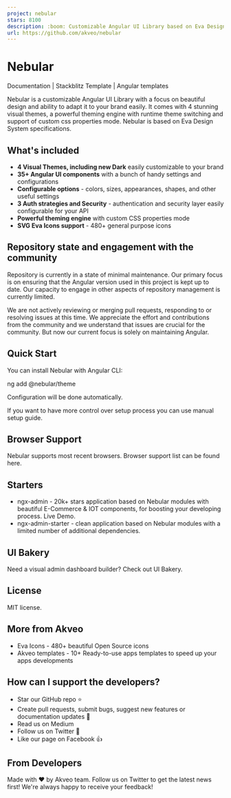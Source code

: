 ```yaml
---
project: nebular
stars: 8100
description: :boom: Customizable Angular UI Library based on Eva Design System :new_moon_with_face::sparkles:Dark Mode
url: https://github.com/akveo/nebular
---
```


Nebular
=======

Documentation | Stackblitz Template | Angular templates

Nebular is a customizable Angular UI Library with a focus on beautiful design and ability to adapt it to your brand easily. It comes with 4 stunning visual themes, a powerful theming engine with runtime theme switching and support of custom css properties mode. Nebular is based on Eva Design System specifications.

What's included
---------------

-   **4 Visual Themes, including new Dark** easily customizable to your brand
-   **35+ Angular UI components** with a bunch of handy settings and configurations
-   **Configurable options** - colors, sizes, appearances, shapes, and other useful settings
-   **3 Auth strategies and Security** - authentication and security layer easily configurable for your API
-   **Powerful theming engine** with custom CSS properties mode
-   **SVG Eva Icons support** - 480+ general purpose icons

Repository state and engagement with the community
--------------------------------------------------

Repository is currently in a state of minimal maintenance. Our primary focus is on ensuring that the Angular version used in this project is kept up to date. Our capacity to engage in other aspects of repository management is currently limited.

We are not actively reviewing or merging pull requests, responding to or resolving issues at this time. We appreciate the effort and contributions from the community and we understand that issues are crucial for the community. But now our current focus is solely on maintaining Angular.

Quick Start
-----------

You can install Nebular with Angular CLI:

ng add @nebular/theme

Configuration will be done automatically.

If you want to have more control over setup process you can use manual setup guide.

Browser Support
---------------

Nebular supports most recent browsers. Browser support list can be found here.

Starters
--------

-   ngx-admin - 20k+ stars application based on Nebular modules with beautiful E-Commerce & IOT components, for boosting your developing process. Live Demo.
-   ngx-admin-starter - clean application based on Nebular modules with a limited number of additional dependencies.

UI Bakery
---------

Need a visual admin dashboard builder? Check out UI Bakery.

License
-------

MIT license.

More from Akveo
---------------

-   Eva Icons - 480+ beautiful Open Source icons
-   Akveo templates - 10+ Ready-to-use apps templates to speed up your apps developments

How can I support the developers?
---------------------------------

-   Star our GitHub repo ⭐
-   Create pull requests, submit bugs, suggest new features or documentation updates 🔧
-   Read us on Medium
-   Follow us on Twitter 🐾
-   Like our page on Facebook 👍

From Developers
---------------

Made with ❤️ by Akveo team. Follow us on Twitter to get the latest news first! We're always happy to receive your feedback!
